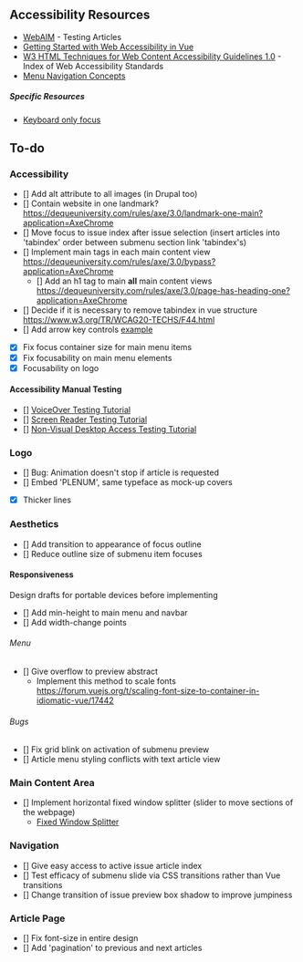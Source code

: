 ## Accessibility Resources
* [WebAIM](https://webaim.org) - Testing Articles
* [Getting Started with Web Accessibility in Vue](https://medium.com/@emilymears/getting-started-with-web-accessibility-in-vue-17e2c4ea0842)
* [W3 HTML Techniques for Web Content Accessibility Guidelines 1.0](https://www.w3.org/TR/WCAG10-HTML-TECHS/#edef-MAP) - Index of Web Accessibility Standards
* [Menu Navigation Concepts](https://www.w3.org/WAI/tutorials/menus/)

##### Specific Resources
* [Keyboard only focus](http://kizu.ru/en/blog/keyboard-only-focus/#x)

## To-do


### Accessibility
* [] Add alt attribute to all images (in Drupal too)
* [] Contain website in one landmark? 
https://dequeuniversity.com/rules/axe/3.0/landmark-one-main?application=AxeChrome
* [] Move focus to issue index after issue selection (insert articles into 'tabindex' order between submenu section link 'tabindex's)
* [] Implement main tags in each main content view
https://dequeuniversity.com/rules/axe/3.0/bypass?application=AxeChrome
    * [] Add an h1 tag to main **all** main content views
    https://dequeuniversity.com/rules/axe/3.0/page-has-heading-one?application=AxeChrome
* [] Decide if it is necessary to remove tabindex in vue structure
        https://www.w3.org/TR/WCAG20-TECHS/F44.html
* [] Add arrow key controls [example](https://forum.vuejs.org/t/navigate-through-list-using-arrowkeys/30689)
* [x] Fix focus container size for main menu items
* [x] Fix focusability on main menu elements
* [x] Focusability on logo

#### Accessibility Manual Testing
* [] [VoiceOver Testing Tutorial](https://webaim.org/articles/voiceover/)
* [] [Screen Reader Testing Tutorial](https://webaim.org/articles/jaws/)
* [] [Non-Visual Desktop Access Testing Tutorial](https://webaim.org/articles/nvda/)

### Logo
* [] Bug: Animation doesn't stop if article is requested
* [] Embed 'PLENUM', same typeface as mock-up covers
* [x] Thicker lines

### Aesthetics

* [] Add transition to appearance of focus outline
* [] Reduce outline size of submenu item focuses

#### Responsiveness
Design drafts for portable devices before implementing
* [] Add min-height to main menu and navbar
* [] Add width-change points

###### Menu
* [] Give overflow to preview abstract
    * Implement this method to scale fonts https://forum.vuejs.org/t/scaling-font-size-to-container-in-idiomatic-vue/17442

###### Bugs
* [] Fix grid blink on activation of submenu preview
* [] Article menu styling conflicts with text article view


### Main Content Area
* [] Implement horizontal fixed window splitter (slider to move sections of the webpage)
  * [Fixed Window Splitter](https://www.w3.org/TR/wai-aria-practices/#windowsplitter)

### Navigation
* [] Give easy access to active issue article index
* [] Test efficacy of submenu slide via CSS transitions rather than Vue transitions
* [] Change transition of issue preview box shadow to improve jumpiness

### Article Page
* [] Fix font-size in entire design
* [] Add 'pagination' to previous and next articles